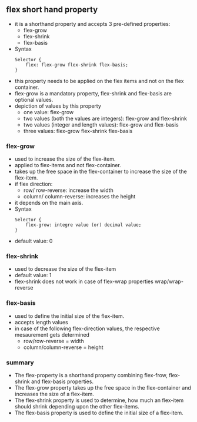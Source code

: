 ## flex short hand property
* it is a shorthand property and accepts 3 pre-defined properties:
	* flex-grow
	* flex-shrink
	* flex-basis
* Syntax
	```
	Selector {
		flex: flex-grow flex-shrink flex-basis;
	}
	```
* this property needs to be applied on the flex items and not on the flex container.
* flex-grow is a mandatory property, flex-shrink and flex-basis are optional values.
* depiction of values by this property
	* one value: flex-grow
	* two values (both the values are integers): flex-grow and flex-shrink
	* two values (integer and length values): flex-grow and flex-basis
	* three values: flex-grow flex-shrink flex-basis

### flex-grow
* used to increase the size of the flex-item.
* applied to flex-items and not flex-container.
* takes up the free space in the flex-container to increase the size of the flex-item.
* if flex direction:
	* row/ row-reverse: increase the width
	* column/ column-reverse: increases the height
* it depends on the main axis.
* Syntax
	```
	Selector {
		flex-grow: integre value (or) decimal value;
	}
	```
* default value: 0

### flex-shrink
* used to decrease the size of the flex-item
* default value: 1
* flex-shrink does not work in case of flex-wrap properties wrap/wrap-reverse

### flex-basis 
* used to define the initial size of the flex-item.
* accepts length values
* in case of the following flex-direction values, the respective mesaurement gets determined
	* row/row-reverse = width
	* column/column-reverse = height

### summary
* The flex-property is a shorthand property combining flex-frow, flex-shrink and flex-basis properties.
* The flex-grow property takes up the free space in the flex-container and increases the size of a flex-item.
* The flex-shrink property is used to determine, how much an flex-item should shrink depending upon the other flex-items.
* The flex-basis property is used to define the initial size of a flex-item.


